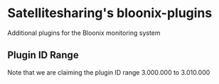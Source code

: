 # Satellitesharing's bloonix-plugins

Additional plugins for the Bloonix monitoring system


## Plugin ID Range

Note that we are claiming the plugin ID range 3.000.000 to 3.010.000
